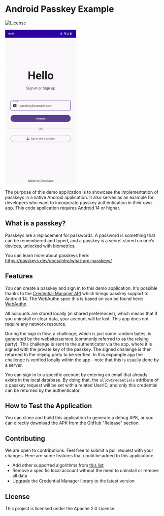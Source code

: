 # Android Passkey Example

[![License](https://img.shields.io/badge/license-Apache%202.0-blue)](https://github.com/username/repo/blob/master/LICENSE)

![Licence](showcase.gif)

The purpose of this demo application is to showcase the implementation of passkeys in a native Android application. It also serves
as an example for developers who want to incorporate passkey authentication in their own app. This code application requires
Android 14 or higher.

## What is a passkey?

Passkeys are a replacement for passwords. A password is something that can be remembered and typed, and a passkey is a secret stored on one’s devices, unlocked with biometrics.

You can learn more about passkeys here: https://passkeys.dev/docs/intro/what-are-passkeys/

## Features

You can create a passkey and sign in to this demo application. It's possible thanks to
the [Credential Manager API](https://developer.android.com/jetpack/androidx/releases/credentials) which brings passkey
support to Android 14. The WebAuthn spec this is based on can be found here: [WebAuthn](https://w3c.github.io/webauthn/).

All accounts are stored locally (in shared preferences), which means that if you uninstall or clear data, your account will be lost. This app does not require any network resource.

During the sign in flow, a challenge, which is just some random bytes, is generated by the website/service (commonly referred to as the relying party). This challenge is sent to the authenticator via the app, where it is signed with the private key of the passkey. The signed challenge is then returned to the relying party to be verified. In this expample app the challenge is verified locally within the app - note that this is usually done by a server.

You can sign in to a specific account by entering an email that already exists in the local database. By doing that, the `allowCredentials`
attribute of a passkey request will be set with a related UserID, and only this credential can be returned by the authenticator.

## How to Test the Application

You can clone and build this application to generate a debug APK, or you can directly download the APK from the GitHub "Release" section.

## Contributing

We are open to contributions. Feel free to submit a pull request with your changes. Here are some features that could be added to this
application:

- Add other supported algorithms from [this list](https://www.iana.org/assignments/cose/cose.xhtml#algorithms)
- Remove a specific local account without the need to uninstall or remove all data
- Upgrade the Credential Manager library to the latest version

## License

This project is licensed under the Apache 2.0 License.
